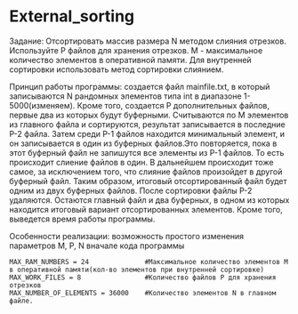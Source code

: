 # External_sorting

   Задание: Отсортировать массив размера N методом слияния отрезков. Используйте P файлов для хранения отрезков. M - максимальное количество элементов в оперативной памяти. Для внутренней сортировки использовать метод сортировки слиянием.
    
   Принцип работы программы: 
      создается файл mainfile.txt, в который записываются N рандомных элементов типа int в диапазоне 1-5000(изменяем). Кроме того, создается P дополнительных файлов, первые два из которых будут буферными. Считываются по M элементов из главного файла и сортируются, результат записывается в последние P-2 файла. Затем среди P-1 файлов находится минимальный элемент, и он записывается в один из буферных файлов.Это повторяется, пока в этот буферный файл не запишутся все элементы из P-1 файлов. То есть происходит слиение файлов в один. В дальнейшем происходит тоже самое, за исключением того, что слияние файлов произойдет в другой буферный файл. Таким образом, итоговый отсортированный файл будет одним из двух буферных файлов. После сортировки файлы P-2 удаляются. Остаются главный файл и два буферных, в одном из которых находится итоговый вариант отсортированных элементов. Кроме того, выведется время работы программы. 
   
   
   Особенности реализации: возможность простого изменения параметров M, P, N вначале кода программы
    
    MAX_RAM_NUMBERS = 24              #Максимальное количество элементов M в оперативной памяти(кол-во элементов при внутренней сортировке)
    MAX_WORK_FILES = 8                #Количество файлов P для хранения отрезков 
    MAX_NUMBER_OF_ELEMENTS = 36000    #Количество элементов N в главном файле.
